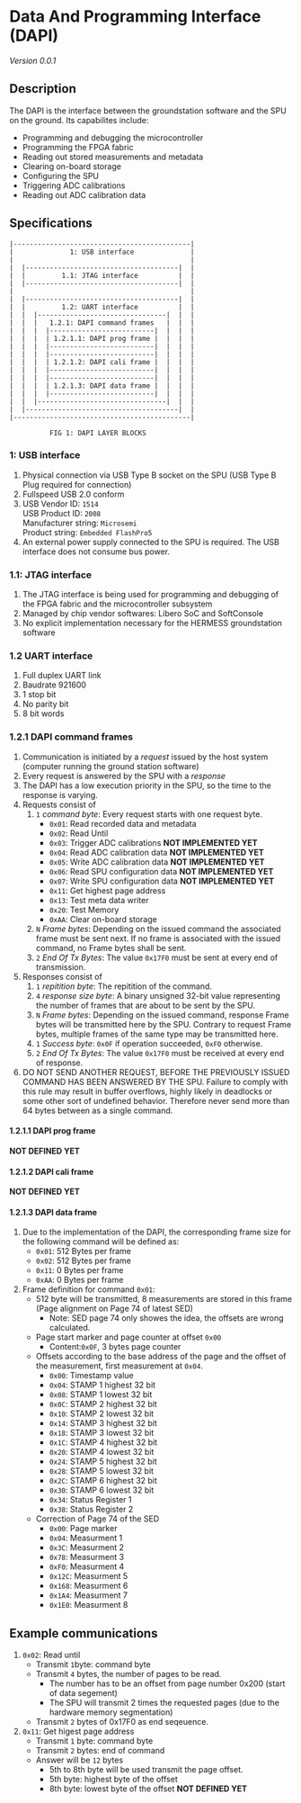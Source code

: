 # Data And Programming Interface (DAPI)
_Version 0.0.1_



## Description
The DAPI is the interface between the groundstation software and the SPU on the ground.
Its capabilites include:

* Programming and debugging the microcontroller
* Programming the FPGA fabric
* Reading out stored measurements and metadata
* Clearing on-board storage
* Configuring the SPU
* Triggering ADC calibrations
* Reading out ADC calibration data



## Specifications
    |--------------------------------------------|
    |              1: USB interface              |
    |                                            |
    |  |--------------------------------------|  |
    |  |         1.1: JTAG interface          |  |
    |  |--------------------------------------|  |
    |                                            |
    |  |--------------------------------------|  |
    |  |         1.2: UART interface          |  |
    |  |  |--------------------------------|  |  |
    |  |  |   1.2.1: DAPI command frames   |  |  |
    |  |  |  |--------------------------|  |  |  |
    |  |  |  | 1.2.1.1: DAPI prog frame |  |  |  |
    |  |  |  |--------------------------|  |  |  |
    |  |  |  |--------------------------|  |  |  |
    |  |  |  | 1.2.1.2: DAPI cali frame |  |  |  |
    |  |  |  |--------------------------|  |  |  |
    |  |  |  |--------------------------|  |  |  |
    |  |  |  | 1.2.1.3: DAPI data frame |  |  |  |
    |  |  |  |--------------------------|  |  |  |
    |  |  |--------------------------------|  |  |
    |  |--------------------------------------|  |
    |--------------------------------------------|
    
              FIG 1: DAPI LAYER BLOCKS


### 1: USB interface
1. Physical connection via USB Type B socket on the SPU (USB Type B Plug required for
connection)
2. Fullspeed USB 2.0 conform
3. USB Vendor ID: `1514`  
USB Product ID: `2008`  
Manufacturer string: `Microsemi`  
Product string: `Embedded FlashPro5`
4. An external power supply connected to the SPU is required. The USB interface does
not consume bus power.


### 1.1: JTAG interface
1. The JTAG interface is being used for programming and debugging of the FPGA fabric
and the microcontroller subsystem
2. Managed by chip vendor softwares: Libero SoC and SoftConsole
3. No explicit implementation necessary for the HERMESS groundstation software


### 1.2 UART interface
1. Full duplex UART link
2. Baudrate 921600
3. 1 stop bit
4. No parity bit
5. 8 bit words


### 1.2.1 DAPI command frames
1. Communication is initiated by a _request_ issued by the host system (computer running the ground
station software)
2. Every request is answered by the SPU with a _response_
3. The DAPI has a low execution priority in the SPU, so the time to the response is varying.
4. Requests consist of
    1. `1` _command byte_: Every request starts with one request byte.
        - `0x01`: Read recorded data and metadata
        - `0x02`: Read Until
        - `0x03`: Trigger ADC calibrations **NOT IMPLEMENTED YET**
        - `0x04`: Read ADC calibration data **NOT IMPLEMENTED YET**
        - `0x05`: Write ADC calibration data **NOT IMPLEMENTED YET**
        - `0x06`: Read SPU configuration data **NOT IMPLEMENTED YET**
        - `0x07`: Write SPU configuration data **NOT IMPLEMENTED YET**
        - `0x11`: Get highest page address 
        - `0x13`: Test meta data writer
        - `0x20`: Test Memory
        - `0xAA`: Clear on-board storage
    2. `N` _Frame bytes_: Depending on the issued command the associated frame must be sent next.
    If no frame is associated with the issued command, no Frame bytes shall be sent.
    3. `2` _End Of Tx Bytes_: The value `0x17F0` must be sent at every end of transmission.
5. Responses consist of
    1. `1` _repitition byte_: The repitition of the command.
    2. `4` _response size byte_: A binary unsigned 32-bit value representing the number of
    frames that are about to be sent by the SPU.
    3. `N` _Frame bytes_: Depending on the issued command, response Frame bytes will be transmitted
    here by the SPU. Contrary to request Frame bytes, multiple frames of the same type may be
    transmitted here.
    4. `1` _Success byte_: `0x0F` if operation succeeded, `0xF0` otherwise.
    5. `2` _End Of Tx Bytes_: The value `0x17F0` must be received at every end of response.
6. DO NOT SEND ANOTHER REQUEST, BEFORE THE PREVIOUSLY ISSUED COMMAND HAS BEEN ANSWERED BY THE SPU.
Failure to comply with this rule may result in buffer overflows, highly likely in deadlocks or
some other sort of undefined behavior. Therefore never send more than 64 bytes between as a
single command.


#### 1.2.1.1 DAPI prog frame
**NOT DEFINED YET**



#### 1.2.1.2 DAPI cali frame
**NOT DEFINED YET**



#### 1.2.1.3 DAPI data frame
1. Due to the implementation of the DAPI, the corresponding frame size for the following command will be defined as:
    - `0x01`: 512 Bytes per frame 
    - `0x02`: 512 Bytes per frame
    - `0x11`: 0 Bytes per frame 
    - `0xAA`: 0 Bytes per frame
2. Frame definition for command `0x01`:
    - 512 byte will be transmitted, 8 measurements are stored in this frame (Page alignment on Page 74 of latest SED)
        - Note: SED page 74 only showes the idea, the offsets are wrong calculated. 
    - Page start marker and page counter at offset `0x00`
        - Content:`0x0F`, 3 bytes page counter
    - Offsets according to the base address of the page and the offset of the measurement, first measurement at `0x04`. 
        - `0x00`: Timestamp value 
        - `0x04`: STAMP 1 highest 32 bit 
        - `0x08`: STAMP 1 lowest 32 bit 
        - `0x0C`: STAMP 2 highest 32 bit 
        - `0x10`: STAMP 2 lowest 32 bit 
        - `0x14`: STAMP 3 highest 32 bit 
        - `0x18`: STAMP 3 lowest 32 bit
        - `0x1C`: STAMP 4 highest 32 bit 
        - `0x20`: STAMP 4 lowest 32 bit
        - `0x24`: STAMP 5 highest 32 bit 
        - `0x28`: STAMP 5 lowest 32 bit 
        - `0x2C`: STAMP 6 highest 32 bit 
        - `0x30`: STAMP 6 lowest 32 bit 
        - `0x34`: Status Register 1
        - `0x38`: Status Register 2
    - Correction of Page 74 of the SED 
        - `0x00`: Page marker 
        - `0x04`: Measurment 1
        - `0x3C`: Measurment 2
        - `0x78`: Measurment 3
        - `0xF0`: Measurment 4
        - `0x12C`: Measurment 5
        - `0x168`: Measurment 6
        - `0x1A4`: Measurment 7
        - `0x1E0`: Measurment 8
    


## Example communications
1. `0x02`: Read until 
    - Transmit `1`byte: command byte
    - Transmit `4` bytes, the number of pages to be read. 
        - The number has to be an offset from page number 0x200 (start of data segement)
        - The SPU will transmit 2 times the requested pages (due to the hardware memory segmentation)
    - Transmit `2` bytes of 0x17F0 as end seqeuence. 
2. `0x11`: Get higest page address
    - Transmit `1` byte: command byte 
    - Transmit `2` bytes: end of command 
    - Answer will be `12` bytes
        - 5th to 8th byte will be used transmit the page offset. 
        - 5th byte: highest byte of the offset
        - 8th byte: lowest byte of the offset
**NOT DEFINED YET**
